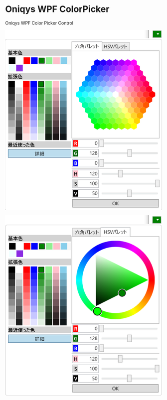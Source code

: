 # Oniqys WPF ColorPicker

Oniqys WPF Color Picker Control

 ![ColorPickerComboBox(1)](https://github.com/nenaaki/ColorPicker/blob/master/doc/ColorPickerComboBox.png)

 ![ColorPickerComboBox(2)](https://github.com/nenaaki/ColorPicker/blob/master/doc/ColorPickerComboBox2.png)
